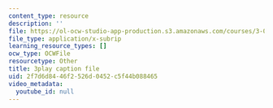 ```yaml
---
content_type: resource
description: ''
file: https://ol-ocw-studio-app-production.s3.amazonaws.com/courses/3-091-introduction-to-solid-state-chemistry-fall-2018/2f7d6d8446f2526d0452c5f44b088465_1rgmGwAqMYc.srt
file_type: application/x-subrip
learning_resource_types: []
ocw_type: OCWFile
resourcetype: Other
title: 3play caption file
uid: 2f7d6d84-46f2-526d-0452-c5f44b088465
video_metadata:
  youtube_id: null
---
```

